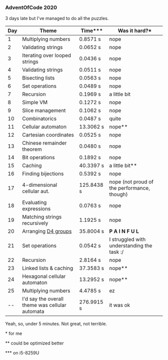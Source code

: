 ### AdventOfCode 2020

3 days late but I've managed to do all the puzzles.

| Day | Theme                         | Time\*\*\* | Was it hard?*                               |
|-----|-------------------------------|------------|---------------------------------------------|
|   1 | Multiplying numbers           |   0.8571 s | nope                                        |
|   2 | Validating strings            |   0.0652 s | nope                                        |
|   3 | Iterating over looped strings |   0.0436 s | nope                                        |
|   4 | Validating strings            |   0.0511 s | nope                                        |
|   5 | Bisecting lists               |   0.0563 s | nope                                        |
|   6 | Set operations                |   0.0489 s | nope                                        |
|   7 | Recursion                     |   0.1969 s | a little bit                                |
|   8 | Simple VM                     |   0.1272 s | nope                                        |
|   9 | Slice management              |   0.1062 s | nope                                        |
|  10 | Combinatorics                 |   0.0487 s | quite                                       |
|  11 | Cellular automaton            |  13.3062 s | nope\*\*                                    |
|  12 | Cartesian coordinates         |   0.0525 s | nope                                        |
|  13 | Chinese remainder theorem     |   0.0480 s | nope                                        |
|  14 | Bit operations                |   0.1892 s | nope                                        |
|  15 | Caching                       |  40.3397 s | a little bit\*\*                            |
|  16 | Finding bijections            |   0.5392 s | nope                                        |
|  17 | 4-dimensional cellular aut.   | 125.8438 s | nope (not proud of the performance, though) |
|  18 | Evaluating expressions        |   0.0763 s | nope                                        |
|  19 | Matching strings recursively  |   1.1925 s | nope                                        |
|  20 | Arranging [D4 groups](https://en.wikipedia.org/wiki/Dihedral_group) |  35.8004 s | **P A I N F U L** |
|  21 | Set operations                |   0.0542 s | I struggled with understanding the task :/  |
|  22 | Recursion                     |   2.8164 s | nope                                        |
|  23 | Linked lists & caching        |  37.3583 s | nope\*\*                                    |
|  24 | Hexagonal cellular automaton  |  13.2952 s | nope\*\*                                    |
|  25 | Multiplying numbers           |   4.4785 s | ez                                          |
|  -- | I'd say the overall theme was cellular automata | 276.9915 s | it was ok                                   |

Yeah, so, under 5 minutes. Not great, not terrible.


\* for me

\*\* could be optimized better

\*\*\* on i5-8259U
